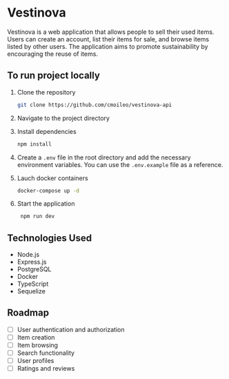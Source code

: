 # Vestinova

Vestinova is a web application that allows people to sell their used items. Users can create an account, list their items for sale, and browse items listed by other users. The application aims to promote sustainability by encouraging the reuse of items.

## To run project locally

1. Clone the repository
   ```bash
   git clone https://github.com/cmoileo/vestinova-api
    ```
   
2. Navigate to the project directory


3. Install dependencies
   ```bash
   npm install
   ```
   
4. Create a `.env` file in the root directory and add the necessary environment variables. You can use the `.env.example` file as a reference.


5. Lauch docker containers
   ```bash
   docker-compose up -d
   ```
   
6. Start the application
   ```bash
    npm run dev
    ```

## Technologies Used

- Node.js
- Express.js
- PostgreSQL
- Docker
- TypeScript
- Sequelize

## Roadmap

- [ ] User authentication and authorization
- [ ] Item creation
- [ ] Item browsing
- [ ] Search functionality
- [ ] User profiles
- [ ] Ratings and reviews